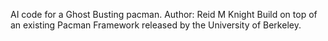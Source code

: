 AI code for a Ghost Busting pacman.
Author: Reid M Knight
Build on top of an existing Pacman Framework released by the University of Berkeley. 
